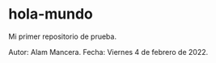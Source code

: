 # hola-mundo
Mi primer repositorio de prueba.

Autor: Alam Mancera.
Fecha: Viernes 4 de febrero de 2022.
